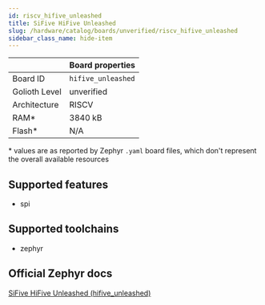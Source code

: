 ```yaml
---
id: riscv_hifive_unleashed
title: SiFive HiFive Unleashed
slug: /hardware/catalog/boards/unverified/riscv_hifive_unleashed
sidebar_class_name: hide-item
---
```


[//]: # (This is an auto-generated file, do not edit! Changes to it will be lost upon re-generation)



|                | Board properties     |
| -------------  | -------------------- |
| Board ID       | `hifive_unleashed` |
| Golioth Level  | unverified       |
| Architecture   | RISCV |
| RAM*           | 3840 kB |
| Flash*         | N/A |

\* values are as reported by Zephyr `.yaml` board files, which don't represent the overall available resources



## Supported features

* spi

## Supported toolchains

* zephyr

## Official Zephyr docs

[SiFive HiFive Unleashed (hifive_unleashed)](https://docs.zephyrproject.org/latest/boards/riscv/hifive_unleashed/doc/index.html)
